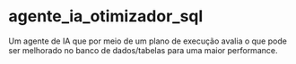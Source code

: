 # agente_ia_otimizador_sql
Um agente de IA que por meio de um plano de execução avalia o que pode ser melhorado no banco de dados/tabelas para uma maior performance.
